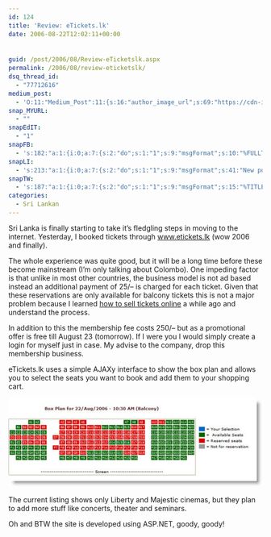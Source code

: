 ```yaml
---
id: 124
title: 'Review: eTickets.lk'
date: 2006-08-22T12:02:11+00:00


guid: /post/2006/08/Review-eTicketslk.aspx
permalink: /2006/08/review-eticketslk/
dsq_thread_id:
  - "77712616"
medium_post:
  - 'O:11:"Medium_Post":11:{s:16:"author_image_url";s:69:"https://cdn-images-1.medium.com/fit/c/200/200/0*nOSMyIhdQJ9325FH.jpeg";s:10:"author_url";s:26:"https://medium.com/@merill";s:11:"byline_name";N;s:12:"byline_email";N;s:10:"cross_link";s:2:"no";s:2:"id";s:12:"163a449c47b9";s:21:"follower_notification";s:3:"yes";s:7:"license";s:19:"all-rights-reserved";s:14:"publication_id";s:12:"99858869fb3c";s:6:"status";s:6:"public";s:3:"url";s:58:"https://medium.com/@merill/review-etickets-lk-163a449c47b9";}'
snap_MYURL:
  - ""
snapEdIT:
  - "1"
snapFB:
  - 's:182:"a:1:{i:0;a:7:{s:2:"do";s:1:"1";s:9:"msgFormat";s:10:"%FULLTEXT%";s:8:"postType";s:1:"T";s:9:"isAutoImg";s:1:"A";s:8:"imgToUse";s:0:"";s:9:"isAutoURL";s:1:"A";s:8:"urlToUse";s:0:"";}}";'
snapLI:
  - 's:213:"a:1:{i:0;a:7:{s:2:"do";s:1:"1";s:9:"msgFormat";s:41:"New post has been published on %SITENAME%";s:8:"postType";s:1:"A";s:9:"isAutoImg";s:1:"A";s:8:"imgToUse";s:0:"";s:9:"isAutoURL";s:1:"A";s:8:"urlToUse";s:0:"";}}";'
snapTW:
  - 's:187:"a:1:{i:0;a:7:{s:2:"do";s:1:"1";s:9:"msgFormat";s:15:"%TITLE% - %URL%";s:8:"attchImg";s:1:"1";s:9:"isAutoImg";s:1:"A";s:8:"imgToUse";s:0:"";s:9:"isAutoURL";s:1:"A";s:8:"urlToUse";s:0:"";}}";'
categories:
  - Sri Lankan
---
```

<p>Sri Lanka is finally starting to take it&rsquo;s fledgling steps in moving to the internet. Yesterday, I booked tickets through <a href="http://www.etickets.lk/">www.etickets.lk</a>&nbsp;(wow 2006 and finally).</p>
<p>The whole experience was&nbsp;quite good, but it will be a long time before these become mainstream (I&rsquo;m only talking about Colombo). One impeding factor is that unlike in most other countries, the business model is not ad based instead an additional payment of 25/&ndash; is charged for each ticket. Given that these reservations are only available for balcony tickets this is not a major problem because I learned <a href="https://ticketbud.com/">how to sell tickets online</a> a while ago and understand the process.</p>
<p>In addition to this the membership fee costs 250/&ndash; but as a promotional offer is free till August 23 (tomorrow). If I were you I would simply create a login for myself just in case. My advise to the company, drop this membership business.</p>
<p>eTickets.lk uses a simple&nbsp;AJAXy interface to show the box plan and allows you to select the seats you want to book and add them to your shopping cart.</p>
<p><img alt="eTickets.lk" src="/wp-content/uploads/contentbinary/eTickets.jpg" border="0" /></p>
<p>The current listing shows only Liberty and Majestic cinemas, but they plan to add more stuff like concerts, theater and seminars.</p>
<p>Oh and BTW the site is developed using ASP.NET, goody, goody!</p>